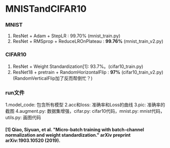 # MNISTandCIFAR10
### MNIST
1. ResNet + Adam + StepLR : 99.70% (mnist_train.py)
2. ResNet + RMSprop + ReduceLROnPlateau : **99.76%** (mnist_train_v2.py)
### CIFAR10
1. ResNet + Weight Standardization[1]: 93.7%。(cifar10_train.py)
2. ResNet18 + pretrain + RandomHorizontalFlip : **97%** (cifar10_train_v2.py) (RandomVerticalFlip加了反而帮倒忙？)
### run文件
1.model_code: 包含所有模型
2.acc和loss: 准确率和Loss的曲线
3.pic: 准确率的截图
4.augment.py: 数据集增强，cifar.py: cifar10代码，mnist.py: mnist代码，utils.py: 画图代码

#### [1] Qiao, Siyuan, et al. "Micro-batch training with batch-channel normalization and weight standardization." arXiv preprint arXiv:1903.10520 (2019). 

